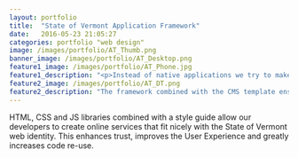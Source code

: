 ```yaml
---
layout: portfolio
title:  "State of Vermont Application Framework"
date:   2016-05-23 21:05:27
categories: portfolio "web design"
image: /images/portfolio/AT_Thumb.png
banner_image: /images/portfolio/AT_Desktop.png
feature1_image: /images/portfolio/AT_Phone.jpg
feature1_description: "<p>Instead of native applications we try to make our web services mobile-first browser based applications. Few government services are accessed regularly enough for people to justify installing native apps. It also leaves us with more control over the experience. No app store rules to worry about or delays when pushing out updates.</p>"
feature2_image: /images/portfolio/AT_DT.png
feature2_description: "The framework combined with the CMS template ensures a consistent user experience and look and feel across State of Vermont websites and online applications."
---
```

HTML, CSS and JS libraries combined with a style guide allow our developers to create online services that fit nicely with the State of Vermont web identity. This enhances trust, improves the User Experience and greatly increases code re-use.
